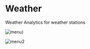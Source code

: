 # Weather
Weather Analytics for weather stations

![menu]([https://github.com/Expergefactor/Weather/commit/8f0496ef3de7f2a72d47296d0620c74f202eeaa2))

![menu2]([https://github.com/Expergefactor/](https://github.com/Expergefactor/Weather/blob/main/helpers/img/menu2.jpg))
